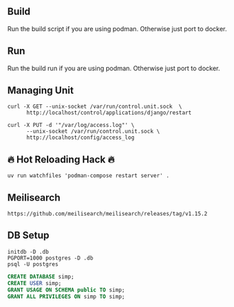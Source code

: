 ## Build

Run the build script if you are using podman. Otherwise just port to docker.

## Run

Run the build run if you are using podman. Otherwise just port to docker.

## Managing Unit

```console
curl -X GET --unix-socket /var/run/control.unit.sock  \
      http://localhost/control/applications/django/restart

curl -X PUT -d '"/var/log/access.log"' \
      --unix-socket /var/run/control.unit.sock \
      http://localhost/config/access_log
```
 
 
## 🔥 Hot Reloading Hack 🔥

```console
uv run watchfiles 'podman-compose restart server' .
```

## Meilisearch

```
https://github.com/meilisearch/meilisearch/releases/tag/v1.15.2
```

## DB Setup

```console
initdb -D .db
PGPORT=1000 postgres -D .db
psql -U postgres
```

```sql
CREATE DATABASE simp;
CREATE USER simp;
GRANT USAGE ON SCHEMA public TO simp;
GRANT ALL PRIVILEGES ON simp TO simp;
```